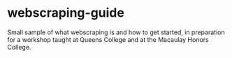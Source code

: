 # webscraping-guide
Small sample of what webscraping is and how to get started, in preparation for a workshop taught at Queens College and at the Macaulay Honors College. 
